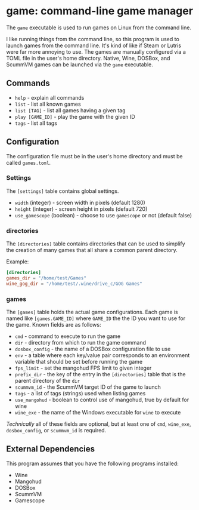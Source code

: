 # game: command-line game manager

The `game` executable is used to run games on Linux from the command line.

I like running things from the command line, so this program is used to launch
games from the command line. It's kind of like if Steam or Lutris were far more
annoying to use. The games are manually configured via a TOML file in the
user's home directory. Native, Wine, DOSBox, and ScummVM games can be launched
via the `game` executable.

## Commands

* `help` - explain all commands
* `list` - list all known games
* `list [TAG]` - list all games having a given tag
* `play [GAME_ID]` - play the game with the given ID
* `tags` - list all tags

## Configuration

The configuration file must be in the user's home directory and must be called
`games.toml`. 

### Settings

The `[settings]` table contains global settings.

* `width` (integer) - screen width in pixels (default 1280)
* `height` (integer) - screen height in pixels (default 720)
* `use_gamescope` (boolean) - choose to use `gamescope` or not (default false)

### directories

The `[directories]` table contains directories that can be used to simplify
the creation of many games that all share a common parent directory.

Example:

```toml
[directories]
games_dir = "/home/test/Games"
wine_gog_dir = "/home/test/.wine/drive_c/GOG Games"
```

### games

The `[games]` table holds the actual game configurations. Each game is named
like `[games.GAME_ID]` where `GAME_ID` the the ID you want to use for the game.
Known fields are as follows:

* `cmd` - command to execute to run the game
* `dir` - directory from which to run the game command
* `dosbox_config` - the name of a DOSBox configuration file to use
* `env` - a table where each key/value pair corresponds to an environment
variable that should be set before running the game
* `fps_limit` - set the mangohud FPS limit to given integer
* `prefix_dir` - the key of the entry in the `[directories]` table that is the
parent directory of the `dir`
* `scummvm_id` - the ScummVM target ID of the game to launch
* `tags` - a list of tags (strings) used when listing games
* `use_mangohud` - boolean to control use of mangohud, true by default for wine
* `wine_exe` - the name of the Windows executable for `wine` to execute

_Technically_ all of these fields are optional, but at least one of `cmd`,
`wine_exe`, `dosbox_config`, or `scummvm_id` is required.

## External Dependencies

This program assumes that you have the following programs installed:

* Wine
* Mangohud
* DOSBox
* ScummVM
* Gamescope

